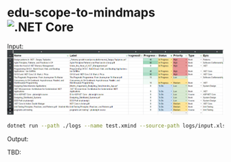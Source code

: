 # edu-scope-to-mindmaps ![.NET Core](https://github.com/NikiforovAll/edu-scope-to-mindmap/workflows/.NET%20Core/badge.svg)

Input:
![payload_example](./assets/payload_example.png)

```bash
dotnet run --path ./logs --name test.xmind --source-path logs/input.xlsx
```

Output:

TBD:
